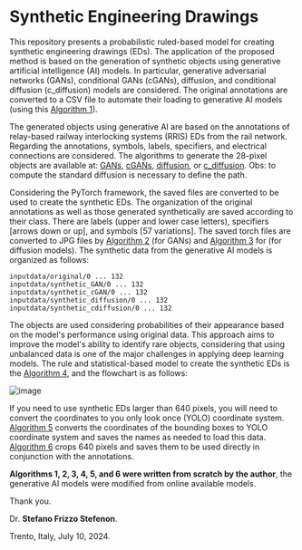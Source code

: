 # Synthetic Engineering Drawings

This repository presents a probabilistic ruled-based model for creating synthetic engineering drawings (EDs). The application of the proposed method is based on the generation of synthetic objects using generative artificial intelligence (AI) models. In particular, generative adversarial networks (GANs), conditional GANs (cGANs), diffusion, and conditional diffusion (c_diffusion) models are considered. The original annotations are converted to a CSV file to automate their loading to generative AI models (using this [Algorithm 1](https://colab.research.google.com/github/SFStefenon/synthetic_ED/blob/main/save_CSV_file_from_images_annotated.ipynb)).

The generated objects using generative AI are based on the annotations of relay-based railway interlocking systems (RRIS) EDs from the rail network. Regarding the annotations, symbols, labels, specifiers, and electrical connections are considered. The algorithms to generate the 28-pixel objects are available at:
[GANs](https://colab.research.google.com/github/SFStefenon/synthetic_ED/blob/main/gans.ipynb), 
[cGANs](https://colab.research.google.com/github/SFStefenon/synthetic_ED/blob/main/c_gans.ipynb), 
[diffusion](https://colab.research.google.com/github/SFStefenon/synthetic_ED/blob/main/difussion.ipynb), or 
[c_diffusion](https://colab.research.google.com/github/SFStefenon/synthetic_ED/blob/main/c_difussion.ipynb). Obs: to compute the standard diffusion is necessary to define the path.

Considering the PyTorch framework, the saved files are converted to be used to create the synthetic EDs. The organization of the original annotations as well as those generated synthetically are saved according to their class. There are labels (upper and lower case letters), specifiers [arrows down or up], and symbols [57 variations]. The saved torch files are converted to JPG files by [Algorithm 2](https://colab.research.google.com/github/SFStefenon/synthetic_ED/blob/main/c_gan_convert_to_jpg.ipynb) (for GANs) and [Algorithm 3](https://colab.research.google.com/github/SFStefenon/synthetic_ED/blob/main/c_diffusion_convert_to_jpg.ipynb) for (for diffusion models). The synthetic data from the generative AI models is organized as follows:
```
inputdata/original/0 ... 132
inputdata/synthetic_GAN/0 ... 132
inputdata/synthetic_cGAN/0 ... 132
inputdata/synthetic_diffusion/0 ... 132
inputdata/synthetic_cdiffusion/0 ... 132
```

The objects are used considering probabilities of their appearance based on the model's performance using original data. This approach aims to improve the model's ability to identify rare objects, considering that using unbalanced data is one of the major challenges in applying deep learning models. The rule and statistical-based model to create the synthetic EDs is the [Algorithm 4](https://colab.research.google.com/github/SFStefenon/synthetic_ED/blob/main/synthetic_EDs.ipynb), and the flowchart is as follows:



![image](https://github.com/SFStefenon/synthetic_ED/assets/88292916/1f6741c8-7800-454d-b95f-a80d514180a4)

If you need to use synthetic EDs larger than 640 pixels, you will need to convert the coordinates to you only look once (YOLO) coordinate system. [Algorithm 5](https://colab.research.google.com/github/SFStefenon/synthetic_ED/blob/main/save_640_640_BBs_for_YOLO.ipynb) converts the coordinates of the bounding boxes to YOLO coordinate system and saves the names as needed to load this data. [Algorithm 6](https://colab.research.google.com/github/SFStefenon/synthetic_ED/blob/main/save_640_640_slide_window_for_YOLO.ipynb) crops 640 pixels and saves them to be used directly in conjunction with the annotations.

**Algorithms 1, 2, 3, 4, 5, and 6 were written from scratch by the author**, the generative AI models were modified from online available models.

Thank you.

Dr. **Stefano Frizzo Stefenon**.

Trento, Italy, July 10, 2024.
